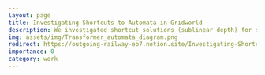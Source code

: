 ```yaml
---
layout: page
title: Investigating Shortcuts to Automata in Gridworld
description: We investigated shortcut solutions (sublinear depth) for simulating automata with Transformers, finding that the networks can learn algorithms resembling theoretical shortcut solutions for Gridworld-9.<br><br>REMIX Research Residency, Redwood Research, January 2023
img: assets/img/Transformer_automata_diagram.png
redirect: https://outgoing-railway-eb7.notion.site/Investigating-Shortcuts-to-Automata-in-Gridworld-f256b0f37dc54cebba4496b9fb6443f6
importance: 0
category: work
---
```


